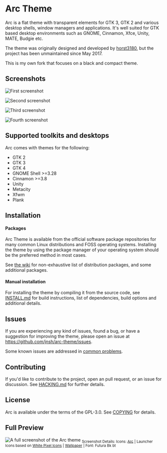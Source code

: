 # Arc Theme

Arc is a flat theme with transparent elements for GTK 3, GTK 2 and various desktop shells, window managers and applications. It's well suited for GTK based desktop environments such as GNOME, Cinnamon, Xfce, Unity, MATE, Budgie etc.

The theme was originally designed and developed by [horst3180](https://github.com/horst3180/arc-theme), but the project has been unmaintained since May 2017.

This is my own fork that focuses on a black and compact theme.

## Screenshots

![First screenshot](ss1.png)

![Second screenshot](https://raw.githubusercontent.com/jnsh/arc-theme/master/.github/arc-darker-prv.png)

![Third screenshot](https://raw.githubusercontent.com/jnsh/arc-theme/master/.github/arc-dark-prv.png)

![Fourth screenshot](https://raw.githubusercontent.com/jnsh/arc-theme/master/.github/arc-lighter-prv.png)

## Supported toolkits and desktops

Arc comes with themes for the following:
* GTK 2
* GTK 3
* GTK 4
* GNOME Shell >=3.28
* Cinnamon >=3.8
* Unity
* Metacity
* Xfwm
* Plank

## Installation

#### Packages

Arc Theme is available from the official software package repositories for many common Linux distributions and FOSS operating systems. Installing the theme by using the package manager of your operating system should be the preferred method in most cases.

See [the wiki](https://github.com/jnsh/arc-theme/wiki/Packages) for non-exhaustive list of distribution packages, and some additional packages.

#### Manual installation

For installing the theme by compiling it from the source code, see [INSTALL.md](https://github.com/jnsh/arc-theme/blob/master/INSTALL.md) for build instructions, list of dependencies, build options and additional details.

## Issues

If you are experiencing any kind of issues, found a bug, or have a suggestion for improving the theme, please open an issue at <https://github.com/jnsh/arc-theme/issues>.

Some known issues are addressed in [common problems](https://github.com/jnsh/arc-theme/wiki/Common-problems).

## Contributing

If you'd like to contribute to the project, open an pull request, or an issue for discussion. See [HACKING.md](https://github.com/jnsh/arc-theme/blob/master/HACKING.md) for further details.

## License

Arc is available under the terms of the GPL-3.0. See [COPYING](https://github.com/jnsh/arc-theme/blob/master/COPYING) for details.

## Full Preview

![A full screenshot of the Arc theme](http://i.imgur.com/tD1OBQ3.png)
<sub>Screenshot Details: Icons: [Arc](https://github.com/horst3180/arc-icon-theme) | Launcher Icons based on [White Pixel Icons](http://darkdawg.deviantart.com/art/White-Pixel-Icons-252310560) | [Wallpaper](https://pixabay.com/photo-869593/) | Font: Futura Bk bt</sub>
